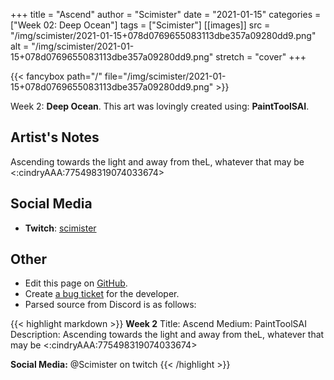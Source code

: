 +++
title =       "Ascend"
author =      "Scimister"
date =        "2021-01-15"
categories =  ["Week 02: Deep Ocean"]
tags =        ["Scimister"]
[[images]]
                      src = "/img/scimister/2021-01-15+078d0769655083113dbe357a09280dd9.png"
                      alt = "/img/scimister/2021-01-15+078d0769655083113dbe357a09280dd9.png"
                      stretch = "cover"
+++


{{< fancybox path="/" file="/img/scimister/2021-01-15+078d0769655083113dbe357a09280dd9.png" >}}


Week 2: **Deep Ocean**. This art was lovingly created using: **PaintToolSAI**.

## Artist's Notes

Ascending towards the light and away from theL, whatever that may be <:cindryAAA:775498319074033674>

## Social Media

- **Twitch**: [scimister]()


## Other

- Edit this page on [GitHub](https://github.com/teaminkling/web-refresh/edit/main/blog/content/blog/scimister-week-2-17d4.md).
- Create [a bug ticket](https://github.com/teaminkling/web-refresh/issues/new?assignees=&labels=bug&template=problem-report.md&title=) for the developer.
- Parsed source from Discord is as follows:

{{< highlight markdown >}}
**Week 2**
Title: Ascend
Medium: PaintToolSAI
Description: Ascending towards the light and away from theL, whatever that may be <:cindryAAA:775498319074033674> 

**Social Media:** @Scimister on twitch
{{< /highlight >}}